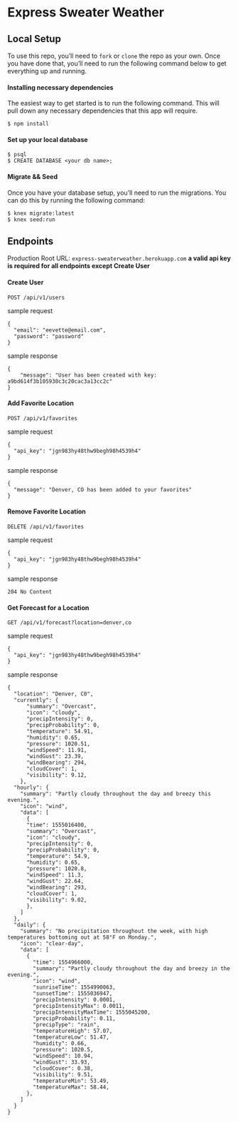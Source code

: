 # Express Sweater Weather

## Local Setup
To use this repo, you’ll need to `fork` or `clone` the repo as your own. Once you have done that, you’ll need to run the following command below to get everything up and running. 

#### Installing necessary dependencies
The easiest way to get started is to run the following command. This will pull down any necessary dependencies that this app will require.

`$ npm install`

#### Set up your local database
```
$ psql
$ CREATE DATABASE <your db name>;
```

#### Migrate && Seed
Once you have your database setup, you’ll need to run the migrations. You can do this by running the following command: 

```
$ knex migrate:latest
$ knex seed:run
```

## Endpoints

Production Root URL: `express-sweaterweather.herokuapp.com` 
**a valid api key is required for all endpoints except Create User**

#### Create User
`POST /api/v1/users`

sample request
```
{
  "email": "eevette@email.com",
  "password": "password"
}
```

sample response
```
{
    "message": "User has been created with key: a9bd614f3b105930c3c20cac3a13cc2c"
}
```

#### Add Favorite Location
`POST /api/v1/favorites`

sample request
```
{
  "api_key": "jgn983hy48thw9begh98h4539h4"
}
```

sample response
```
{
  "message": "Denver, CO has been added to your favorites"
}
```

#### Remove Favorite Location
`DELETE /api/v1/favorites`

sample request
```
{
  "api_key": "jgn983hy48thw9begh98h4539h4"
}
```

sample response
```
204 No Content
```

#### Get Forecast for a Location
`GET /api/v1/forecast?location=denver,co`

sample request
```
{
  "api_key": "jgn983hy48thw9begh98h4539h4"
}
```

sample response
```
{
  "location": "Denver, C0",
  "currently": {
      "summary": "Overcast",
      "icon": "cloudy",
      "precipIntensity": 0,
      "precipProbability": 0,
      "temperature": 54.91,
      "humidity": 0.65,
      "pressure": 1020.51,
      "windSpeed": 11.91,
      "windGust": 23.39,
      "windBearing": 294,
      "cloudCover": 1,
      "visibility": 9.12,
    },
  "hourly": {
    "summary": "Partly cloudy throughout the day and breezy this evening.",
    "icon": "wind",
    "data": [
      {
      "time": 1555016400,
      "summary": "Overcast",
      "icon": "cloudy",
      "precipIntensity": 0,
      "precipProbability": 0,
      "temperature": 54.9,
      "humidity": 0.65,
      "pressure": 1020.8,
      "windSpeed": 11.3,
      "windGust": 22.64,
      "windBearing": 293,
      "cloudCover": 1,
      "visibility": 9.02,
      },
    ]
  },
  "daily": {
    "summary": "No precipitation throughout the week, with high temperatures bottoming out at 58°F on Monday.",
    "icon": "clear-day",
    "data": [
      {
        "time": 1554966000,
        "summary": "Partly cloudy throughout the day and breezy in the evening.",
        "icon": "wind",
        "sunriseTime": 1554990063,
        "sunsetTime": 1555036947,
        "precipIntensity": 0.0001,
        "precipIntensityMax": 0.0011,
        "precipIntensityMaxTime": 1555045200,
        "precipProbability": 0.11,
        "precipType": "rain",
        "temperatureHigh": 57.07,
        "temperatureLow": 51.47,
        "humidity": 0.66,
        "pressure": 1020.5,
        "windSpeed": 10.94,
        "windGust": 33.93,
        "cloudCover": 0.38,
        "visibility": 9.51,
        "temperatureMin": 53.49,
        "temperatureMax": 58.44,
      },
    ]
  }
}
```
